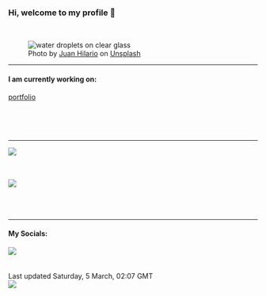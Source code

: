 <h3>Hi, welcome to my profile 👋</h3>

<br />
<figure>
  <img
    src="https://images.unsplash.com/photo-1598374461665-8ec1a26d7bd8?crop=entropy&cs=tinysrgb&fit=max&fm=jpg&ixid=MnwyNzQ3MDB8MHwxfHJhbmRvbXx8fHx8fHx8fDE2NDY0NDE5MTE&ixlib=rb-1.2.1&q=80&w=1080&auto=format"
    alt="water droplets on clear glass" 
  />
  <figcaption>Photo by <a
    href="https://unsplash.com/@juandre?utm_source=Profile%20readme&utm_medium=referral">Juan Hilario</a> on <a
    href="https://unsplash.com/?utm_source=Profile%20readme&utm_medium=referral">Unsplash</a></figcaption>
</figure>


<hr />
<h4>I am currently working on:</h4>
<a href="https://github.com/ShaneLucy/portfolio">portfolio</a>

<br /><br /><br />

<hr />
<img
  src="https://github-readme-stats.vercel.app/api?username=shanelucy&show_icons=true&theme=calm"
/>
<br /><br /><br />

<img 
  src="https://github-readme-stats.vercel.app/api/top-langs/?username=shanelucy&theme=calm"
/>
<br /><br /><br /><br />
<hr />
<h4>My Socials:</h4>
<a href="https://uk.linkedin.com/in/shane-lucy-4735b616a">
  <img
    src="https://img.shields.io/badge/linkedin%20-%230077B5.svg?&style=for-the-badge&logo=linkedin&logoColor=white"
  />
</a>
<br /><br /><br />
Last updated Saturday, 5 March, 02:07 GMT
<br />
<img
  src="https://github.com/ShaneLucy/ShaneLucy/workflows/README%20build/badge.svg"
/>
